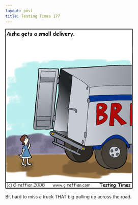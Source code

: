 ```yaml
---
layout: post
title: Testing Times 177
---
```

<img src="/images/tt0177.png">

Bit hard to miss a truck THAT big pulling up across the road.